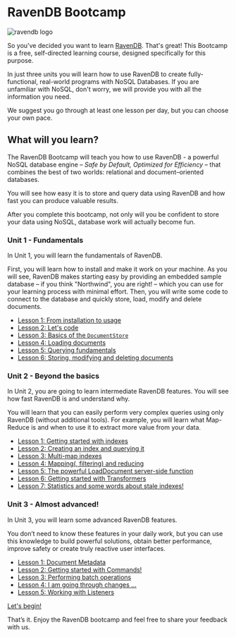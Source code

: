 # RavenDB Bootcamp

![ravendb logo](images/ravendb-logo.png)

So you&#39;ve decided you want to learn [RavenDB](http://ravendb.net/ "RavenDB is the premier NoSQL database for .NET"). That&#39;s great! This Bootcamp is a free, self-directed learning course, designed specifically for this purpose.

In just three units you will learn how to use RavenDB to create fully-functional, real-world programs with NoSQL Databases. If you are unfamiliar with NoSQL, don&#39;t worry, we will provide you with all the information you need.

We suggest you go through at least one lesson per day, but you can choose your own pace.

## What will you learn?

The RavenDB Bootcamp will teach you how to use RavenDB - a powerful NoSQL database engine – *Safe by Default, Optimized for Efficiency* – that combines the best of two worlds: relational and document–oriented databases.

You will see how easy it is to store and query data using RavenDB and how fast you can produce valuable results.

After you complete this bootcamp, not only will you be confident to store your data using NoSQL, database work will actually become fun.

### Unit 1 - Fundamentals

In Unit 1, you will learn the fundamentals of RavenDB.

First, you will learn how to install and make it work on your machine. As you will see, RavenDB makes starting easy by providing an embedded sample database – if you think "Northwind", you are right! – which you can use for your learning process with minimal effort. Then, you will write some code to connect to the database and quickly store, load, modify and delete documents.

* [Lesson 1: From installation to usage](src/Unit-1/lesson1)
* [Lesson 2: Let's code](src/Unit-1/lesson2)
* [Lesson 3: Basics of the `DocumentStore`](src/Unit-1/lesson3)
* [Lesson 4: Loading documents](src/Unit-1/lesson4)
* [Lesson 5: Querying fundamentals](src/Unit-1/lesson5)
* [Lesson 6: Storing, modifying and deleting documents](src/Unit-1/lesson6)

### Unit 2 - Beyond the basics

In Unit 2, you are going to learn intermediate RavenDB features. You will see how fast RavenDB is and understand why.

You will learn that you can easily perform very complex queries using only RavenDB (without additional tools). For example, you will learn what Map-Reduce is and when to use it to extract more value from your data.

* [Lesson 1: Getting started with indexes](src/Unit-2/lesson1)
* [Lesson 2: Creating an index and querying it](src/Unit-2/lesson2)
* [Lesson 3: Multi-map indexes](src/Unit-2/lesson3)
* [Lesson 4: Mapping(, filtering) and reducing](src/Unit-2/lesson4)
* [Lesson 5: The powerful LoadDocument server-side function](src/Unit-2/lesson5)
* [Lesson 6: Getting started with Transformers](src/Unit-2/lesson6)
* [Lesson 7: Statistics and some words about stale indexes!](src/Unit-2/lesson7)

### Unit 3 - Almost advanced!

In Unit 3, you will learn some advanced RavenDB features.

You don’t need to know these features in your daily work, but you can use this knowledge to build powerful solutions, obtain better performance, improve safety or create truly reactive user interfaces.

* [Lesson 1: Document Metadata](src/Unit-3/lesson1)
* [Lesson 2: Getting started with Commands!](src/Unit-3/lesson2)
* [Lesson 3: Performing batch operations](src/Unit-3/lesson3)
* [Lesson 4: I am going through changes ...](src/Unit-3/lesson4)
* [Lesson 5: Working with Listeners](src/Unit-3/lesson5)

[Let's begin!](src/Unit-1/lesson1)

That’s it. Enjoy the RavenDB bootcamp and feel free to share your feedback with us.
